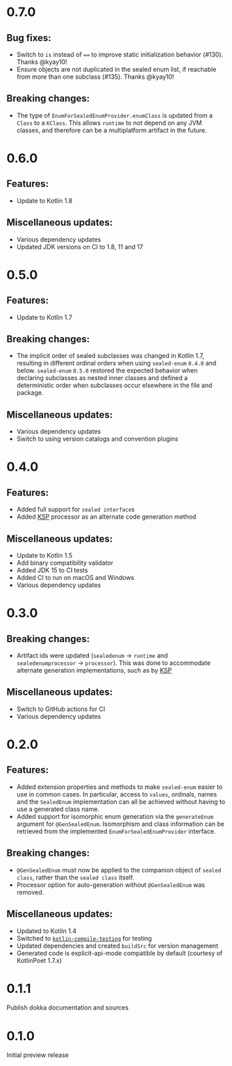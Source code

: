 # 0.7.0
## Bug fixes:
- Switch to `is` instead of `==` to improve static initialization behavior (#130). Thanks @kyay10!
- Ensure objects are not duplicated in the sealed enum list, if reachable from more than one subclass (#135). Thanks @kyay10! 

## Breaking changes:
- The type of `EnumForSealedEnumProvider.enumClass` is updated from a `Class` to a `KClass`.
  This allows `runtime` to not depend on any JVM classes, and therefore can be a multiplatform artifact in the future.

# 0.6.0
## Features:
- Update to Kotlin 1.8

## Miscellaneous updates:
- Various dependency updates
- Updated JDK versions on CI to 1.8, 11 and 17

# 0.5.0
## Features:
- Update to Kotlin 1.7

## Breaking changes:
- The implicit order of sealed subclasses was changed in Kotlin 1.7, resulting in different ordinal orders when using `sealed-enum` `0.4.0` and below.
  `sealed-enum` `0.5.0` restored the expected behavior when declaring subclasses as nested inner classes and defined a deterministic order when subclasses occur elsewhere in the file and package. 

## Miscellaneous updates:
- Various dependency updates
- Switch to using version catalogs and convention plugins

# 0.4.0
## Features:
- Added full support for `sealed interface`s
- Added [KSP](https://github.com/google/ksp) processor as an alternate code generation method 

## Miscellaneous updates:
- Update to Kotlin 1.5
- Add binary compatibility validator
- Added JDK 15 to CI tests
- Added CI to run on macOS and Windows
- Various dependency updates

# 0.3.0
## Breaking changes:
- Artifact ids were updated (`sealedenum` -> `runtime` and `sealedenumprocessor` -> `processor`).
  This was done to accommodate alternate generation implementations, such as by [KSP](https://github.com/google/ksp)

## Miscellaneous updates:
- Switch to GitHub actions for CI
- Various dependency updates

# 0.2.0
## Features:
- Added extension properties and methods to make `sealed-enum` easier to use in common cases.
  In particular, access to `values`, ordinals, names and the `SealedEnum` implementation can all be achieved without having to use a generated class name.
- Added support for isomorphic enum generation via the `generateEnum` argument for `@GenSealedEnum`.
  Isomorphism and class information can be retrieved from the implemented `EnumForSealedEnumProvider` interface.

## Breaking changes:
- `@GenSealedEnum` must now be applied to the companion object of `sealed class`, rather than the `sealed class` itself.
- Processor option for auto-generation without `@GenSealedEnum` was removed.

## Miscellaneous updates:
- Updated to Kotlin 1.4
- Switched to [`kotlin-compile-testing`](https://github.com/tschuchortdev/kotlin-compile-testing) for testing
- Updated dependencies and created `buildSrc` for version management
- Generated code is explicit-api-mode compatible by default (courtesy of KotlinPoet 1.7.x)

# 0.1.1
Publish dokka documentation and sources

# 0.1.0
Initial preview release
